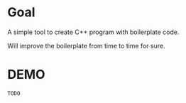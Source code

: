 # Goal
A simple tool to create C++ program with boilerplate code.

Will improve the boilerplate from time to time for sure.

# DEMO
```
TODO
```
